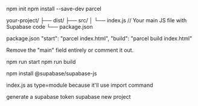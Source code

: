 npm init
npm install --save-dev parcel

your-project/
├── dist/
├── src/
│   └── index.js // Your main JS file with Supabase code
└── package.json

package.json
    "start": "parcel index.html",
    "build": "parcel build index.html"

Remove the "main" field entirely or comment it out.

npm run start
npm run build

npm install @supabase/supabase-js

index.js as type=module because it'll use import command

generate a supabase token
supabase new project




